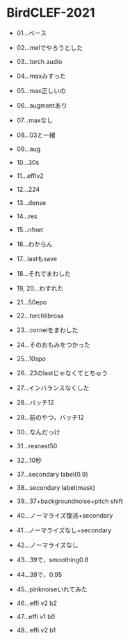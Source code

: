 # BirdCLEF-2021

- 01…ベース
- 02…melでやろうとした
- 03…torch audio
- 04…maxみすった
- 05…max正しいの
- 06…augmentあり
- 07…maxなし
- 08…03と一緒
- 09…aug
- 10…30s
- 11…effiv2
- 12…224
- 13…dense
- 14…res
- 15…nfnet
- 16…わからん
- 17…lastもsave
- 18…それでまわした
- 19, 20…わすれた
- 21…50epo
- 22…torchlibrosa
- 23…cornelをまわした
- 24…そのおもみをつかった
- 25…10spo
- 26…23のlastじゃなくてとちゅう
- 27…インバランスなくした
- 28…バッチ12
- 29…前のやつ，バッチ12
- 30…なんだっけ
- 31…resnest50
- 32…10秒

- 37…secondary label(0.9)
- 38…secondary label(mask)
- 39…37+backgroundnoise+pitch shift
- 40…ノーマライズ復活+secondary
- 41…ノーマライズなし+secondary
- 42…ノーマライズなし
- 43…39で，smoothing0.8
- 44…39で，0.95
- 45…pinknoiseいれてみた
- 46…effi v2 b2
- 47…effi v1 b0
- 48…effi v2 b1
